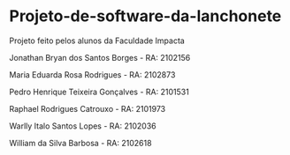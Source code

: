 # Projeto-de-software-da-lanchonete
Projeto feito pelos alunos da Faculdade Impacta

Jonathan Bryan dos Santos Borges - RA: 2102156

Maria Eduarda Rosa Rodrigues - RA: 2102873

Pedro Henrique Teixeira Gonçalves -  RA: 2101531

Raphael Rodrigues Catrouxo - RA: 2101973

Warlly Italo Santos Lopes - RA: 2102036

William da Silva Barbosa - RA: 2102618
